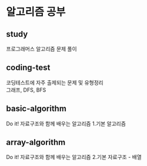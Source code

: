 # 알고리즘 공부

## study
프로그래머스 알고리즘 문제 풀이

## coding-test
코딩테스트에 자주 출제되는 문제 및 유형정리  
그래프, DFS, BFS

## basic-algorithm
Do it! 자료구조와 함께 배우는 알고리즘  1.기본 알고리즘

## array-algorithm
Do it! 자료구조와 함께 배우는 알고리즘  2.기본 자료구조 - 배열



